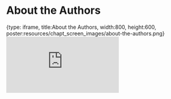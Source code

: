 # About the Authors
 
{type: iframe, title:About the Authors, width:800, height:600, poster:resources/chapt_screen_images/about-the-authors.png}
![](https://jhudatascience.org/Documentation_and_Usability/no_toc/about-the-authors.html)
 

 
